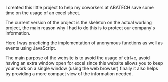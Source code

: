 I created this little project to help my coworkers at ABATECH save some time on the usage of an excel sheet. 

The current version of the project is the skeleton on the actual working project, the main reason why I had to do this is to protect our company's information. 

Here I was practicing the implementation of anonymous functions as well as events using JavaScript.

The main purpose of the website is to avoid the usage of ctrl+c, avoid having an extra window open for excel since this website allows you to keep your work on a single window (using the web browser) finally it also helps by providing a more compact view of the information needed.
